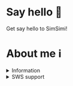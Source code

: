 # Say hello 👋
Get say hello to SimSimi!
# About me ℹ️
<details>
<summary>Information</summary>

- So we can [when still created by 2002](https://mikekalil.com/blog/smarterchild-conversational-ai/)?
-  Teach with the [Featuring Used Sentence](https://dictionary.cambridge.org/dictionary/english/featuring) using English!
- Something else is a [assume I'm boring](https://www.quora.com/Why-do-I-find-everything-boring-and-I-keep-looking-at-the-clock-for-the-time-to-pass-and-for-me-to-sleep)...
 
</details>

<details>
<summary>SWS support</summary>

- AICR on supported the AI SimSimi in the released 2019 workshop services.
- HB10 body is a ten chatting, with me SimSimi.
- DBSC spamming deep mentally chatting SimSimi in the morning! I'll let you.
 
</details>
